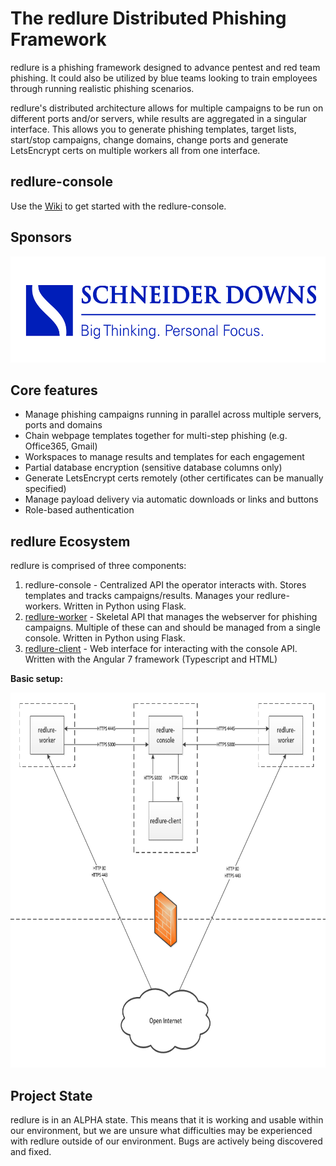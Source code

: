 # The redlure Distributed Phishing Framework
redlure is a phishing framework designed to advance pentest and red team phishing. It could also be utilized by blue teams looking to train employees through running realistic phishing scenarios. 

redlure's distributed architecture allows for multiple campaigns to be run on different ports and/or servers, while results are aggregated in a singular interface. This allows you to generate phishing templates, target lists, start/stop campaigns, change domains, change ports and generate LetsEncrypt certs on multiple workers all from one interface. 

## redlure-console
Use the [Wiki](https://github.com/redlure/redlure-console/wiki) to get started with the redlure-console.

## Sponsors
<a href="https://schneiderdowns.com">
    <img src="assets/sd-logo.jpg" height="170px">
</a>

## Core features
* Manage phishing campaigns running in parallel across multiple servers, ports and domains
* Chain webpage templates together for multi-step phishing (e.g. Office365, Gmail)
* Workspaces to manage results and templates for each engagement
* Partial database encryption (sensitive database columns only)
* Generate LetsEncrypt certs remotely (other certificates can be manually specified)
* Manage payload delivery via automatic downloads or links and buttons
* Role-based authentication

## redlure Ecosystem
redlure is comprised of three components:
1. redlure-console - Centralized API the operator interacts with. Stores templates and tracks campaigns/results. Manages your redlure-workers. Written in Python using Flask.
2. [redlure-worker](https://github.com/redlure/redlure-worker) - Skeletal API that manages the webserver for phishing campaigns. Multiple of these can and should be managed from a single console. Written in Python using Flask.
3. [redlure-client](https://github.com/redlure/redlure-client) - Web interface for interacting with the console API. Written with the Angular 7 framework (Typescript and HTML)

**Basic setup:**
<p align="center">
    <img src="assets/diagram.png" height="600px">
</p>

## Project State
redlure is in an ALPHA state. This means that it is working and usable within our environment, but we are unsure what difficulties may be experienced with redlure outside of our environment. Bugs are actively being discovered and fixed. 






